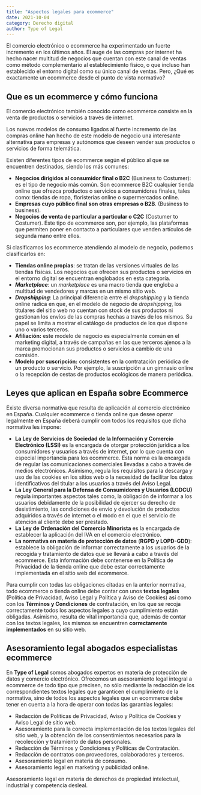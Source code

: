 ```yaml
---
title: "Aspectos legales para ecommerce"
date: 2021-10-04
category: Derecho digital
author: Type of Legal
---
```


El comercio electrónico o ecommerce ha experimentado un fuerte incremento en los últimos años. El auge de las compras por internet ha hecho nacer multitud de negocios que cuentan con este canal de ventas como método complementario al establecimiento físico, o que incluso han establecido el entorno digital como su único canal de ventas. Pero, ¿Qué es exactamente un ecommerce desde el punto de vista normativo?

**Que es un ecommerce y cómo funciona**
---------------------------------------

El comercio electrónico también conocido como ecommerce consiste en la venta de productos o servicios a través de internet.

Los nuevos modelos de consumo ligados al fuerte incremento de las compras online han hecho de este modelo de negocio una interesante alternativa para empresas y autónomos que deseen vender sus productos o servicios de forma telemática.

Existen diferentes tipos de ecommerce según el público al que se encuentren destinados, siendo los más comunes:

*   **Negocios dirigidos al consumidor final o B2C** (Business to Costumer): es el tipo de negocio más común. Son ecommerce B2C cualquier tienda online que ofrezca productos o servicios a consumidores finales, tales como: tiendas de ropa, floristerías online o supermercados online.
*   **Empresas cuyo público final son otras empresas o B2B**. (Business to business).
*   **Negocios de venta de particular a particular o C2C** (Costumer to Costumer). Este tipo de ecommerce son, por ejemplo, las plataformas que permiten poner en contacto a particulares que venden artículos de segunda mano entre ellos.

Si clasificamos los ecommerce atendiendo al modelo de negocio, podemos clasificarlos en:

*   **Tiendas online propias**: se tratan de las versiones virtuales de las tiendas físicas. Los negocios que ofrecen sus productos o servicios en el entorno digital se encuentran englobados en esta categoría.
*   **_Marketplace_**: un _marketplace_ es una macro tienda que engloba a multitud de vendedores y marcas en un mismo sitio web.
*   **_Dropshipping_**: La principal diferencia entre el _dropshipping_ y la tienda online radica en que, en el modelo de negocio de _dropshipping_, los titulares del sitio web no cuentan con stock de sus productos ni gestionan los envíos de las compras hechas a través de los mismos. Su papel se limita a mostrar el catálogo de productos de los que dispone uno o varios terceros.
*   **Afiliación:** este modelo de negocio es especialmente común en el marketing digital, a través de campañas en las que terceros ajenos a la marca promocionan sus productos o servicios a cambio de una comisión.
*   **Modelo por suscripción:** consistentes en la contratación periódica de un producto o servicio. Por ejemplo, la suscripción a un gimnasio online o la recepción de cestas de productos ecológicos de manera periódica.

**Leyes que aplican en España sobre Ecommerce**
-----------------------------------------------

Existe diversa normativa que resulta de aplicación al comercio electrónico en España. Cualquier ecommerce o tienda online que desee operar legalmente en España deberá cumplir con todos los requisitos que dicha normativa les impone:

*   **La Ley de Servicios de Sociedad de la Información y Comercio Electrónico (LSSI)** es la encargada de otorgar protección jurídica a los consumidores y usuarios a través de internet, por lo que cuenta con especial importancia para los ecommerce. Esta norma es la encargada de regular las comunicaciones comerciales llevadas a cabo a través de medios electrónicos. Asimismo, regula los requisitos para la descarga y uso de las cookies en los sitios web o la necesidad de facilitar los datos identificativos del titular a los usuarios a través del Aviso Legal.
*   **La Ley General para la Defensa de Consumidores y Usuarios (LGDCU)** regula importantes aspectos tales como, la obligación de informar a los usuarios debidamente de la posibilidad de ejercer su derecho de desistimiento, las condiciones de envío y devolución de productos adquiridos a través de internet o el modo en el que el servicio de atención al cliente debe ser prestado.
*   **La Ley de Ordenación del Comercio Minorista** es la encargada de establecer la aplicación del IVA en el comercio electrónico.
*   **La normativa en materia de protección de datos** (**RGPD y LOPD-GDD**): establece la obligación de informar correctamente a los usuarios de la recogida y tratamiento de datos que se llevará a cabo a través del ecommerce. Esta información debe contenerse en la Política de Privacidad de la tienda online que debe estar correctamente implementada en el sitio web del ecommerce.

Para cumplir con todas las obligaciones citadas en la anterior normativa, todo ecommerce o tienda online debe contar con unos **textos legales** (Política de Privacidad, Aviso Legal y Política y Aviso de Cookies) así como con los **Términos y Condiciones** de contratación, en los que se recoja correctamente todos los aspectos legales a cuyo cumplimiento están obligadas. Asimismo, resulta de vital importancia que, además de contar con los textos legales, los mismos se encuentren **correctamente implementados** en su sitio web.

**Asesoramiento legal abogados especialistas ecommerce**
--------------------------------------------------------

En **Type of Legal** somos abogados expertos en materia de protección de datos y comercio electrónico. Ofrecemos un asesoramiento legal integral a ecommerce de todo tipo que precisen, no sólo mediante la redacción de los correspondientes textos legales que garanticen el cumplimiento de la normativa, sino de todos los aspectos legales que un ecommerce debe tener en cuenta a la hora de operar con todas las garantías legales:

*   Redacción de Políticas de Privacidad, Aviso y Política de Cookies y Aviso Legal de sitio web.
*   Asesoramiento para la correcta implementación de los textos legales del sitio web, y la obtención de los consentimientos necesarios para la recolección y tratamiento de datos personales.
*   Redacción de Términos y Condiciones y Políticas de Contratación.
*   Redacción de contratos con proveedores, colaboradores y terceros.
*   Asesoramiento legal en materia de consumo.
*   Asesoramiento legal en marketing y publicidad online.

Asesoramiento legal en materia de derechos de propiedad intelectual, industrial y competencia desleal.
